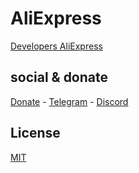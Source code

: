 # AliExpress

[Developers AliExpress](https://developers.aliexpress.com/en/doc.htm)

## social & donate

[Donate](https://link.mercadopago.com.br/brtmvdl) - [Telegram](https://t.me/+KRmg5MlqgMk0MTg5) - [Discord](https://discord.gg/CPRyzsjj)

## License

[MIT](./LICENSE)
